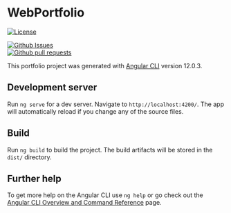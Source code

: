 # WebPortfolio

<div>
  
[![License](https://img.shields.io/badge/license-MIT-blue.svg)](https://github.com/Njoguu/Web-Portfolio/blob/main/LICENSE)

[![Github Issues](https://img.shields.io/github/issues-raw/Njoguu/Web-Portfolio)](https://github.com/Njoguu/Web-Portfolio/issues)  
[![Github pull requests](https://img.shields.io/github/issues-pr-raw/Njoguu/Web-Portfolio?color=yellow)](https://github.com/Njoguu/Web-Portfolio/pulls)

</div>

This portfolio project was generated with [Angular CLI](https://github.com/angular/angular-cli) version 12.0.3.

## Development server

Run `ng serve` for a dev server. Navigate to `http://localhost:4200/`. The app will automatically reload if you change any of the source files.

## Build

Run `ng build` to build the project. The build artifacts will be stored in the `dist/` directory.

## Further help

To get more help on the Angular CLI use `ng help` or go check out the [Angular CLI Overview and Command Reference](https://angular.io/cli) page.
